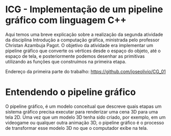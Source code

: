 # ICG - Implementação de um pipeline gráfico com linguagem C++
Aqui temos uma breve explicação sobre a realização da segunda atividade da disciplina Introdução a computação gráfica, ministrada pelo professor Christan Azambuja Pagot. O objetivo da atividade era implementar um pipeline gráfico que converte os vértices desde o espaço do objeto, até o espaço de tela, e posteriormente podemos desenhar as primitivas utilizando as funções que construímos na primeira etapa.

Endereço da primeira parte do trabalho: https://github.com/joseolivio/CG_01

# Entendendo o pipeline gráfico
O pipeline gráfico, é um modelo conceitual que descreve quais etapas um sistema gráfico precisa executar para renderizar uma cena 3D para uma tela 2D. Uma vez que um modelo 3D tenha sido criado, por exemplo, em um videogame ou qualquer outra animação 3D, o pipeline gráfico é o processo de transformar esse modelo 3D no que o computador exibe na tela.


